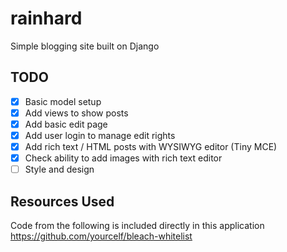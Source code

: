 # rainhard
Simple blogging site built on Django

## TODO
- [x] Basic model setup
- [x] Add views to show posts
- [x] Add basic edit page
- [x] Add user login to manage edit rights
- [x] Add rich text / HTML posts with WYSIWYG editor (Tiny MCE)
- [x] Check ability to add images with rich text editor
- [ ] Style and design

## Resources Used
Code from the following is included directly in this application
https://github.com/yourcelf/bleach-whitelist